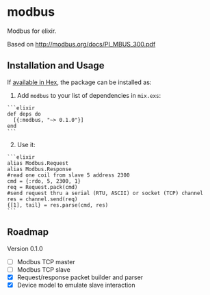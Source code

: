 # modbus

Modbus for elixir.

Based on http://modbus.org/docs/PI_MBUS_300.pdf

## Installation and Usage

If [available in Hex](https://hex.pm/docs/publish), the package can be installed as:

  1. Add `modbus` to your list of dependencies in `mix.exs`:

    ```elixir
    def deps do
      [{:modbus, "~> 0.1.0"}]
    end
    ```

  2. Use it:

    ```elixir
    alias Modbus.Request
    alias Modbus.Response
    #read one coil from slave 5 address 2300
    cmd = {:rdo, 5, 2300, 1}
    req = Request.pack(cmd)
    #send request thru a serial (RTU, ASCII) or socket (TCP) channel
    res = channel.send(req)
    {[1], tail} = res.parse(cmd, res)
    ```

## Roadmap

Version 0.1.0

- [ ] Modbus TCP master
- [ ] Modbus TCP slave
- [x] Request/response packet builder and parser
- [x] Device model to emulate slave interaction
